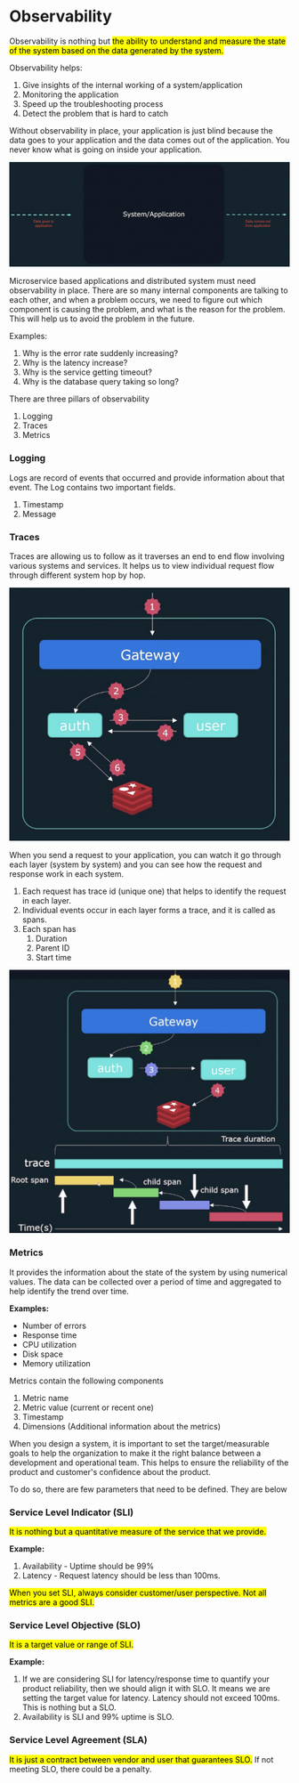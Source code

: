 # Observability

Observability is nothing but <mark>the ability to understand and measure the state of the system based on the data generated
by the system.</mark>

Observability helps:

1. Give insights of the internal working of a system/application
2. Monitoring the application
3. Speed up the troubleshooting process
4. Detect the problem that is hard to catch

Without observability in place,
your application is just blind because the data goes to your application and the data comes out of the application.
You never know what is going on inside your application.

![obs1.png](../assets/obs_1.png)

Microservice based applications and distributed system must need observability in place. There are so many 
internal components are talking to each other, and when a problem occurs, we need to figure out which component 
is causing the problem, and what is the reason for the problem. This will help us to avoid the problem in the future.

Examples:
1. Why is the error rate suddenly increasing?
2. Why is the latency increase?
3. Why is the service getting timeout?
4. Why is the database query taking so long?

There are three pillars of observability

1. Logging
2. Traces
3. Metrics

### Logging

Logs are record of events that occurred and provide information about that event. The Log contains two important fields.

1. Timestamp
2. Message


### Traces

Traces are allowing us to follow as it traverses an end to end flow involving various systems and services.
It helps us to view individual request flow through different system hop by hop. 

![obs2.png](../assets/obs_2.png)

When you send a request to your application, you can watch it go through each layer (system by system) and you can see 
how the request and response work in each system.


1. Each request has trace id (unique one) that helps to identify the request in each layer.
2. Individual events occur in each layer forms a trace, and it is called as spans.
3. Each span has 
   1. Duration
   2. Parent ID
   3. Start time

![obs3.png](../assets/obs_3.png)


### Metrics

It provides the information about the state of the system by using numerical values.
The data can be collected over a period of time and aggregated to help identify the trend over time.
 
**Examples:**

* Number of errors
* Response time
* CPU utilization
* Disk space
* Memory utilization

Metrics contain the following components

1. Metric name
2. Metric value (current or recent one)
3. Timestamp
4. Dimensions (Additional information about the metrics)


When you design a system, it is important to set the target/measurable goals to help the organization to make it the 
right balance between a development and operational team. This helps to ensure the reliability of the product and 
customer's confidence about the product.

To do so, there are few parameters that need to be defined. They are below

### Service Level Indicator (SLI)

<mark>It is nothing but a quantitative measure of the service that we provide.</mark>

**Example:** 

1. Availability - Uptime should be 99%
2. Latency - Request latency should be less than 100ms.

<mark>When you set SLI, always consider customer/user perspective. Not all metrics are a good SLI.</mark>

### Service Level Objective (SLO)

<mark>It is a target value or range of SLI.</mark>

**Example:** 

1. If we are considering SLI for latency/response time to quantify your product reliability, then we should align it with 
SLO. It means we are setting the target value for latency. Latency should not exceed 100ms. This is nothing but a SLO.
2. Availability is SLI and 99% uptime is SLO.

### Service Level Agreement (SLA)

<mark>It is just a contract between vendor and user that guarantees SLO.</mark> If not meeting SLO, there could be a penalty.

